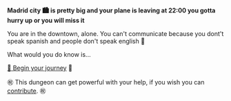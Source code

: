 **Madrid city 🏙️ is pretty big and your plane is leaving at 22:00 you gotta hurry up or you will miss it**

You are in the downtown, alone. You can't communicate because you dont't speak spanish and people don't speak english 🧟

What would you do know is...

[🛬 Begin your journey](0/0.md) 🛬

㊗️ This dungeon can get powerful with your help, if you wish you can [contribute](../../#contribution-guidelines). ㊗️
